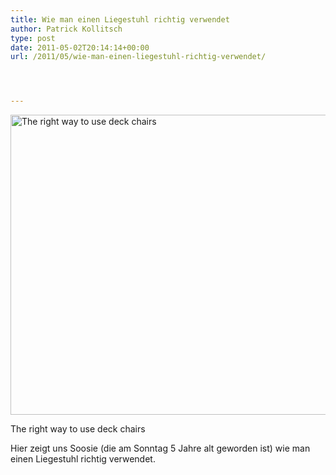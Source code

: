 ```yaml
---
title: Wie man einen Liegestuhl richtig verwendet
author: Patrick Kollitsch
type: post
date: 2011-05-02T20:14:14+00:00
url: /2011/05/wie-man-einen-liegestuhl-richtig-verwendet/




---
```

<div class="image media">
  <a href="http://www.flickr.com/photos/schreibblogade/5682725231/" title="The right way to use deck chairs by Patrick Kollitsch, on Flickr"><img src="//farm6.static.flickr.com/5143/5682725231_00eb55e765_z.jpg" width="640" height="480" alt="The right way to use deck chairs" /></a></p> 
  
  <p>
    The right way to use deck chairs
  </p>
</div>

Hier zeigt uns Soosie (die am Sonntag 5 Jahre alt geworden ist) wie man einen Liegestuhl richtig verwendet.